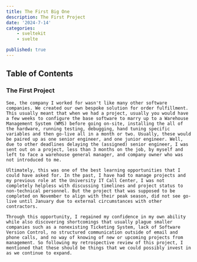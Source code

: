 ```yaml
---
title: The First Big One
description: The First Project
date: '2024-7-14'
categories:
    - sveltekit
    - svelte

published: true
---
```


## Table of Contents

### The First Project

    See, the company I worked for wasn't like many other software companies. We created our own bespoke solution for order fulfillment. This usually meant that when we had a project, usually you would have a few weeks to configure the base software to marry up to a Warehouse Management System (WMS) before going on-site, installing the all of the hardware, running testing, debugging, hand tuning specific variables and then go-live all in a month or two. Usually, these would be paired up as one senior engineer, and one junior engineer. Well, due to other deadlines delaying the (assigned) senior engineer, I was sent out on a project, less than 3 months on the job, by myself and left to face a warehouse general manager, and company owner who was not introduced to me. 

    Ultimately, this was one of the best learning opportunities that I could have asked for. In the past, I have had to manage projects and my previous role at the University IT Call Center, I was not completely helpless with discussing timelines and project status to non-technical personnel. But the project that was supposed to be completed on November to align with their peak season, did not see go-live until January due to external circumstances with other contractors. 

    Through this opportunity, I regained my confidence in my own ability while also discovering shortcomings that usually plague smaller companies such as a nonexisting Ticketing System, lack of Software Version Control, no structured communication outside of email and phone calls, and no way of knowing of new or upcoming projects from management. So following my retrospective review of this project, I mentioned that these should be things that we could possibly invest in as we continue to expand. 